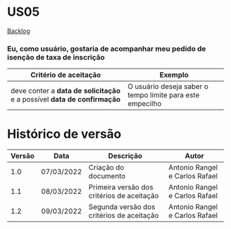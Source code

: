 # US05

[Backlog](../backlog.md)

### Eu, como usuário, gostaria de acompanhar meu pedido de isenção de taxa de inscrição

| Critério de aceitação                                                      | Exemplo                                                   |
| -------------------------------------------------------------------------- | --------------------------------------------------------- |
| deve conter a **data de solicitação** e a possível **data de confirmação** | O usuário deseja saber o tempo limite para este empecilho |

# Histórico de versão

| Versão | Data       | Descrição                                  | Autor                          |
| ------ | ---------- | ------------------------------------------ | ------------------------------ |
| 1.0    | 07/03/2022 | Criação do documento                       | Antonio Rangel e Carlos Rafael |
| 1.1    | 08/03/2022 | Primeira versão dos critérios de aceitação | Antonio Rangel e Carlos Rafael |
| 1.2    | 09/03/2022 | Segunda versão dos critérios de aceitação  | Antonio Rangel e Carlos Rafael |
